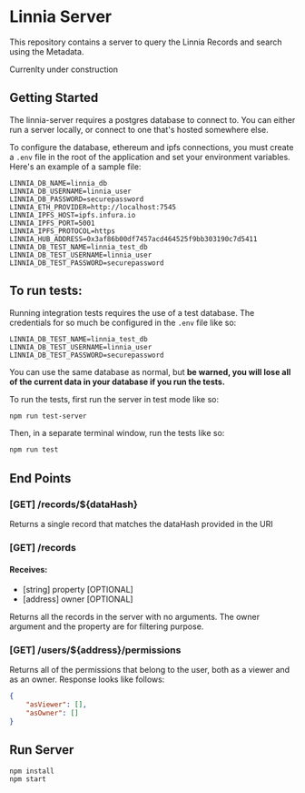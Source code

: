 # Linnia Server

This repository contains a server to query the Linnia Records and search using the Metadata.

Currenlty under construction

## Getting Started

The linnia-server requires a postgres database to connect to. You can either run a server locally, or connect to one that's hosted somewhere else.

To configure the database, ethereum and ipfs connections, you must create a `.env` file in the root of the application and set your environment variables. Here's an example of a sample file:

```
LINNIA_DB_NAME=linnia_db
LINNIA_DB_USERNAME=linnia_user
LINNIA_DB_PASSWORD=securepassword
LINNIA_ETH_PROVIDER=http://localhost:7545
LINNIA_IPFS_HOST=ipfs.infura.io
LINNIA_IPFS_PORT=5001
LINNIA_IPFS_PROTOCOL=https
LINNIA_HUB_ADDRESS=0x3af86b00df7457acd464525f9bb303190c7d5411
LINNIA_DB_TEST_NAME=linnia_test_db
LINNIA_DB_TEST_USERNAME=linnia_user
LINNIA_DB_TEST_PASSWORD=securepassword

```

## To run tests:

Running integration tests requires the use of a test database. The credentials for so much be configured in the `.env` file like so:

```
LINNIA_DB_TEST_NAME=linnia_test_db
LINNIA_DB_TEST_USERNAME=linnia_user
LINNIA_DB_TEST_PASSWORD=securepassword
```

You can use the same database as normal, but **be warned, you will lose all of the current data in your database if you run the tests.**

To run the tests, first run the server in test mode like so:

```bash
npm run test-server
```

Then, in a separate terminal window, run the tests like so:

```bash
npm run test
```

## End Points

### [GET] /records/${dataHash}

Returns a single record that matches the dataHash provided in the URI



### [GET] /records

#### Receives:

- [string] property [OPTIONAL]
- [address] owner  [OPTIONAL]

Returns all the records in the server with no arguments. The owner argument and the property are for filtering purpose.



### [GET] /users/${address}/permissions

Returns all of the permissions that belong to the user, both as a viewer and as an owner. Response looks like follows:

```json
{
	"asViewer": [],
	"asOwner": []
}
```


## Run Server

```
npm install
npm start
```
